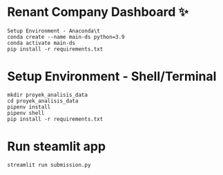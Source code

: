 # **﻿Renant Company Dashboard ✨**
	Setup Environment - Anaconda\t
	conda create --name main-ds python=3.9
	conda activate main-ds
	pip install -r requirements.txt
# **Setup Environment - Shell/Terminal**
	mkdir proyek_analisis_data
	cd proyek_analisis_data
	pipenv install
	pipenv shell
	pip install -r requirements.txt
# **Run steamlit app**
	streamlit run submission.py
